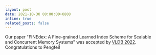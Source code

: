 ```yaml
---
layout: post
date: 2021-10-30 00:00:00+0800
inline: true
related_posts: false
---
```


Our paper "FINEdex: A Fine-grained Learned Index Scheme for Scalable and Concurrent Memory Systems" was accepted by [VLDB 2022](https://vldb.org/2022/). Congratulations to Pengfei!
